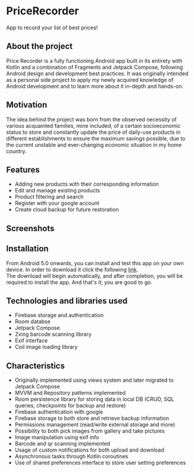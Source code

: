 # PriceRecorder
App to record your list of best prices!

## About the project
Price Recorder is a fully functioning Android app built in its entirety with Kotlin and a combination of Fragments and Jetpack Compose, following Android design and development best practices. It was originally intended as a personal side project to apply my newly acquired knowledge of Android development and to learn more about it in-depth and hands-on.

## Motivation
The idea behind the project was born from the observed necessity of various acquainted families, mine included, of a certain socioeconomic status to store and constantly update the price of daily-use products in different establishments to ensure the maximum savings possible, due to the current unstable and ever-changing economic situation in my home country.

## Features
- Adding new products with their corresponding information
- Edit and manage existing products
- Product filtering and search
- Register with your google account
- Create cloud backup for future restoration

## Screenshots


## Installation
From Android 5.0 onwards, you can install and test this app on your own device. In order to download it click the following [link]().   
The download will begin automatically, and after completion, you will be required to install the app. And that's it; you are good to go.

## Technologies and libraries used
- Firebase storage and authentication
- Room databse
- Jetpack Compose
- Zxing barcode scanning library
- Exif interface
- Coil image loading library

## Characteristics
- Originally implemented using views system and later migrated to Jetpack Compose
- MVVM and Repository patterns implemented
- Room persistence library for storing data in local DB (CRUD, SQL queries, checkpoints for backup and restore)
- Firebase authentication with google
- Firebase storage to both store and retrieve backup information
- Permissions management (read/write external storage and more)
- Possibility to both pick images from gallery and take pictures
- Image manipulation using exif info
- Barcode and qr scanning implemented
- Usage of custom notifications for both upload and download
- Asynchronous tasks through Kotlin coroutines
- Use of shared preferences interface to store user setting preferences
